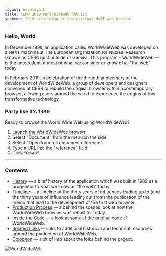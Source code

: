```yaml
---
layout: baselayout
title: CERN 2019 WorldWideWeb Rebuild
subhede: 2019 rebuilding of the original NeXT web browser 
---
```


<section>

### Hello, World

In December 1990, an application called WorldWideWeb was developed on a NeXT machine at The European Organization for Nuclear Research (known as CERN) just outside of Geneva. This program – WorldWideWeb — is the antecedent of most of what we consider or know of as "the web" today.

In February 2019, in celebration of the thirtieth anniversary of the development of WorldWideWeb, a group of developers and designers convened at CERN to rebuild the original browser *within* a contemporary browser, allowing users around the world to experience the origins of this transformative technology.

### Party like it’s 1989

Ready to browse the World Wide Web using WorldWideWeb?

1. [Launch the WorldWideWeb browser](/browser).
2. Select "Document" from the menu on the side.
3. Select "Open from full document reference".
4. Type a URL into the "reference" field.
5. Click "Open".

---

### Contents

- [History](/history/) — a brief history of the application which was built in 1989 as a progenitor to what we know as "the web" today.
- [Timeline](/timeline/) — a timeline of the thirty years of influences leading up to (and the thirty years of influence leading out from) the publication of the memo that lead to the development of the first web browser. 
- [Production Process](/production/) — a behind the scenes look at how the WorldWideWeb browser was rebuilt for today.
- [Inside the Code](/code/) — a look at some of the original code of WorldWideWeb.
- [Related Links](/related/) — links to additional historical and technical resources around the production of WorldWideWeb.
- [Colophon](/colophon) — a bit of info about the folks behind the project.

</section>

<section>

![WorldWideWeb](/images/www_project.png)

</section>
